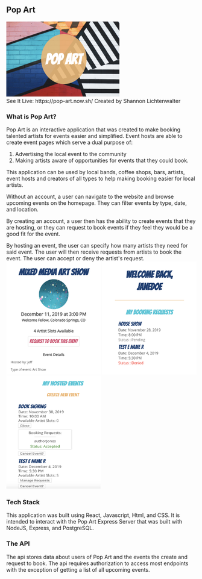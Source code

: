 
## Pop Art 
<img src='./src/screenshots/logo.png' height='200' width='300'/>
<br>
See It Live: https://pop-art.now.sh/
Created by Shannon Lichtenwalter

### What is Pop Art?
Pop Art is an interactive application that was created to make booking talented artists for events easier and simplified. Event hosts are able to create event pages which serve a dual purpose of: 
1. Advertising the local event to the community
2. Making artists aware of opportunities for events that they could book. 

This application can be used by local bands, coffee shops, bars, artists, event hosts and creators of all types to help making booking easier for local artists. 

Without an account, a user can navigate to the website and browse upcoming events on the homepage. They can filter events by type, date, and location.

By creating an account, a user then has the ability to create events that they are hosting, or they can request to book events if they feel they would be a good fit for the event. 

By hosting an event, the user can specify how many artists they need for said event. The user will then receive requests from artists to book the event. The user can accept or deny the artist's request. 
<br>
<img src='./src/screenshots/EventPageImage.png' height='300' width='250'>
<img src='./src/screenshots/BookingRequests.png' height='300' width='250'>
<img src='./src/screenshots/HostedEvents.png' height='300' width='250'>

### Tech Stack

This application was built using React, Javascript, Html, and CSS. It is intended to interact with the Pop Art Express Server that was built with NodeJS, Express, and PostgreSQL.


### The API
The api stores data about users of Pop Art and the events the create and request to book. The api requires authorization to access most endpoints with the exception of getting a list of all upcoming events. 

